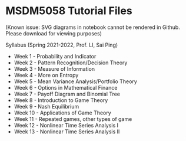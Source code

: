 # MSDM5058 Tutorial Files

(Known issue: SVG diagrams in notebook cannot be rendered in Github. Please download for viewing purposes)

Syllabus (Spring 2021-2022, Prof. LI, Sai Ping)

- Week 1 - Probability and Indicator
- Week 2 - Pattern Recognition/Decision Theory
- Week 3 - Measure of Information
- Week 4 - More on Entropy
- Week 5 - Mean Variance Analysis/Portfolio Theory
- Week 6 - Options in Mathematical Finance
- Week 7 - Payoff Diagram and Binomial Tree
- Week 8 - Introduction to Game Theory 
- Week 9 - Nash Equilibrium
- Week 10 - Applications of Game Theory
- Week 11 - Repeated games, other types of game
- Week 12 - Nonlinear Time Series Analysis I 
- Week 13 - Nonlinear Time Series Analysis II 


